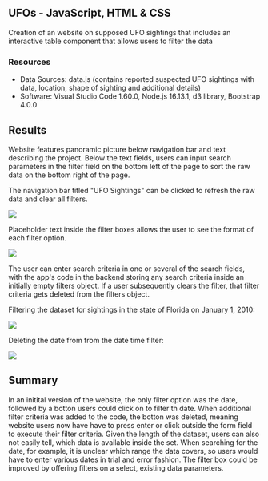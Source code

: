 ## UFOs - JavaScript, HTML & CSS
Creation of an website on supposed UFO sightings that includes an interactive table component that allows users to filter the data

### Resources
- Data Sources: data.js (contains reported suspected UFO sightings with data, location, shape of sighting and additional details)
- Software: Visual Studio Code 1.60.0, Node.js 16.13.1, d3 library, Bootstrap 4.0.0

## Results
Website features panoramic picture below navigation bar and text describing the project. Below the text fields, users can input search parameters in the filter field on the bottom left of the page to sort the raw data on the bottom right of the page.

The navigation bar titled "UFO Sightings" can be clicked to refresh the raw data and clear all filters.

<img src="https://user-images.githubusercontent.com/90064437/148699236-69659fad-fb4d-4505-87ba-fe14aa9d75a3.png">

Placeholder text inside the filter boxes allows the user to see the format of each filter option.

<img src="https://user-images.githubusercontent.com/90064437/148699276-c26bd5ec-d083-4f66-bc1e-aa27e58788e2.png">

The user can enter search criteria in one or several of the search fields, with the app's code in the backend storing any search criteria inside an initially empty filters object. If a user subsequently clears the filter, that filter criteria gets deleted from the filters object.

Filtering the dataset for sightings in the state of Florida on January 1, 2010:

<img src="https://user-images.githubusercontent.com/90064437/148699487-b9a855e4-8b7d-48dc-b09c-a05592280e9a.png">

Deleting the date from from the date time filter:

<img src="https://user-images.githubusercontent.com/90064437/148699554-eb402bf5-7b39-4157-968f-065fb8b76604.png">

## Summary
In an initital version of the website, the only filter option was the date, followed by a botton users could click on to filter th date. When additional filter criteria was added to the code, the botton was deleted, meaning website users now have have to press enter or click outside the form field to execute their filter criteria. 
Given the length of the dataset, users can also not easily tell, which data is available inside the set. When searching for the date, for example, it is unclear which range the data covers, so users would have to enter various dates in trial and error fashion. The filter box could be improved by offering filters on a select, existing data parameters.


